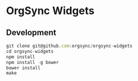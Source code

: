# OrgSync Widgets

## Development

```js
git clone git@github.com:orgsync/orgsync-widgets
cd orgsync-widgets
npm install
npm install -g bower
bower install
make
```
